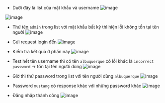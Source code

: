 - Dưới đây là list của mật khẩu và username
![image](https://github.com/user-attachments/assets/a4954681-68a0-4642-abef-d89d30d6b8a6)

![image](https://github.com/user-attachments/assets/cca10c1d-1339-46a6-b28f-33ec10738e12)

- Thử tên `admin` trong list với mật khẩu bất kỳ thì hiện lỗi không tồn tại tên người 
![image](https://github.com/user-attachments/assets/640a63f4-c2d3-4dc6-92d4-6c6d003dde52)

-  Gửi request login đến 
![image](https://github.com/user-attachments/assets/f6f4e4cb-f092-43a1-befe-c5280bfd8f6b)

- Kiểm tra kết quả ở phần này
![image](https://github.com/user-attachments/assets/e5d13399-42ce-4958-ace8-78ecf723276b)

- Test hết tên username thì có tên `albuquerque` có lỗi khác là `incorrect password` -> tồn tại tên người dùng
![image](https://github.com/user-attachments/assets/6c021896-6773-4035-8d44-7c67f3b541a2)

- Giờ thì thử password trong list với tên người dùng `albuquerque`
![image](https://github.com/user-attachments/assets/a11667f3-0f20-4c01-849f-5fa080e8f767)

- Password `mustang` có response khác với những password khác
![image](https://github.com/user-attachments/assets/86488fbc-ce39-49f0-a42e-518f324d8579)

- Đăng nhập thành công
![image](https://github.com/user-attachments/assets/9e97184c-63ff-49a6-b407-97a74bf9eae1)
